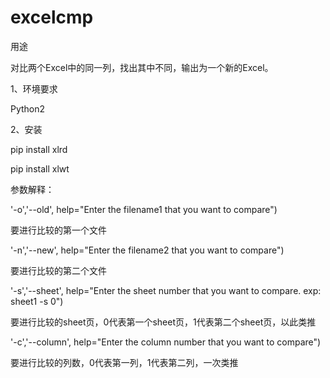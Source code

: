# excelcmp
用途

对比两个Excel中的同一列，找出其中不同，输出为一个新的Excel。

1、环境要求

Python2

2、安装

pip install xlrd

pip install xlwt

参数解释：

'-o','--old', help="Enter the filename1 that you want to compare")

要进行比较的第一个文件

'-n','--new', help="Enter the filename2 that you want to compare")

要进行比较的第二个文件

'-s','--sheet', help="Enter the sheet number that you want to compare. exp: sheet1 -s 0")

要进行比较的sheet页，0代表第一个sheet页，1代表第二个sheet页，以此类推

'-c','--column', help="Enter the column number that you want to compare")

要进行比较的列数，0代表第一列，1代表第二列，一次类推
